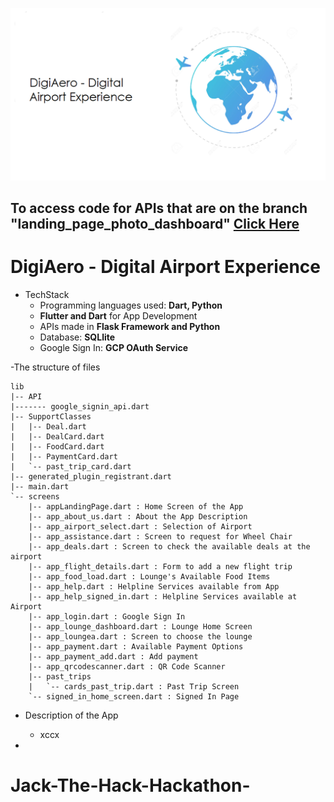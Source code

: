 

![img](banner.png)

## To access code for APIs that are on the branch "landing_page_photo_dashboard" [Click Here](https://github.com/bhatiagagan24/Jack-The-Hack-Hackathon-/tree/landing_page_photo_dashboard/landing_page_dashboard/back_end)

# DigiAero - Digital Airport Experience
- TechStack
    - Programming languages used: **Dart, Python**
    - **Flutter and Dart** for App Development
    - APIs made in **Flask Framework and Python**
    - Database: **SQLlite** 
    - Google Sign In: **GCP OAuth Service**

-The structure of files
```
lib
|-- API
|------- google_signin_api.dart
|-- SupportClasses
|   |-- Deal.dart
|   |-- DealCard.dart
|   |-- FoodCard.dart
|   |-- PaymentCard.dart
|   `-- past_trip_card.dart
|-- generated_plugin_registrant.dart
|-- main.dart
`-- screens
    |-- appLandingPage.dart : Home Screen of the App
    |-- app_about_us.dart : About the App Description
    |-- app_airport_select.dart : Selection of Airport 
    |-- app_assistance.dart : Screen to request for Wheel Chair
    |-- app_deals.dart : Screen to check the available deals at the airport
    |-- app_flight_details.dart : Form to add a new flight trip
    |-- app_food_load.dart : Lounge's Available Food Items
    |-- app_help.dart : Helpline Services available from App
    |-- app_help_signed_in.dart : Helpline Services available at Airport
    |-- app_login.dart : Google Sign In
    |-- app_lounge_dashboard.dart : Lounge Home Screen
    |-- app_loungea.dart : Screen to choose the lounge
    |-- app_payment.dart : Available Payment Options
    |-- app_payment_add.dart : Add payment
    |-- app_qrcodescanner.dart : QR Code Scanner 
    |-- past_trips 
    |   `-- cards_past_trip.dart : Past Trip Screen
    `-- signed_in_home_screen.dart : Signed In Page
```
- Description of the App
    - xccx

- 



# Jack-The-Hack-Hackathon-

